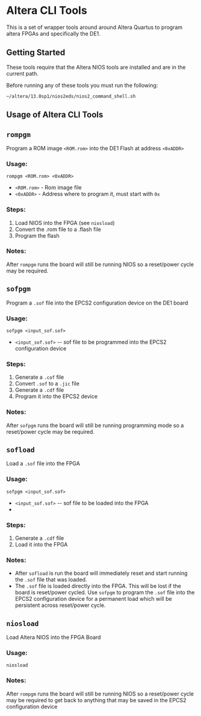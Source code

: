 # Altera CLI Tools 

This is a set of wrapper tools around around Altera Quartus to program altera FPGAs and 
specifically the DE1.

## Getting Started

These tools require that the Altera NIOS tools are installed and are in the current path.

Before running any of these tools you must run the following:

    ~/altera/13.0sp1/nios2eds/nios2_command_shell.sh

Usage of Altera CLI Tools
---

## `rompgm`
Program a ROM image `<ROM.rom>` into the DE1 Flash at address `<0xADDR>`

### Usage: 
`rompgm <ROM.rom> <0xADDR>`

* `<ROM.rom>` - Rom image file
* `<0xADDR>` - Address where to program it, must start with `0x`

### Steps:
1. Load NIOS into the FPGA (see `niosload`)
2. Convert the .rom file to a .flash file
3. Program the flash

### Notes:
After `rompgm` runs the board will still be running NIOS so a reset/power cycle may be required.

## `sofpgm`
Program a `.sof` file into the EPCS2 configuration device on the DE1 board

### Usage:
`sofpgm <input_sof.sof>`

* `<input_sof.sof>` -- sof file to be programmed into the EPCS2 configuration device

### Steps:
1. Generate a `.cof` file
2. Convert `.sof` to a `.jic` file
3. Generate a `.cdf` file
4. Program it into the EPCS2 device

### Notes:
After `sofpgm` runs the board will still be running programming mode so a reset/power cycle may be required.

## `sofload`
Load a `.sof` file into the FPGA

### Usage:
`sofpgm <input_sof.sof>`

* `<input_sof.sof>` -- sof file to be loaded into the FPGA
* 
### Steps:
1. Generate a `.cdf` file
2. Load it into the FPGA

### Notes:
* After `sofload` is run the board will immediately reset and start running the `.sof` file that was loaded.  
* The `.sof` file is loaded directly into the FPGA.  This will be lost if the board is reset/power cycled.  Use `sofpgm` to program the `.sof` file into the EPCS2 configuration device for a permanent load which will be persistent across reset/power cycle.

## `niosload`
Load Altera NIOS into the FPGA Board

### Usage: 
`niosload`

### Notes:
After `rompgm` runs the board will still be running NIOS so a reset/power cycle may be required to get back to anything that may be saved in the EPCS2 configuration device


